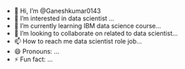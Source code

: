 - 👋 Hi, I’m @Ganeshkumar0143
- 👀 I’m interested in data scientist ...
- 🌱 I’m currently learning IBM data science course...
- 💞️ I’m looking to collaborate on related to data scientist...
- 📫 How to reach me data scientist role job...
- 😄 Pronouns: ...
- ⚡ Fun fact: ...

<!---
Ganeshkumar0143/Ganeshkumar0143 is a ✨ special ✨ repository because its `README.md` (this file) appears on your GitHub profile.
You can click the Preview link to take a look at your changes.
--->
